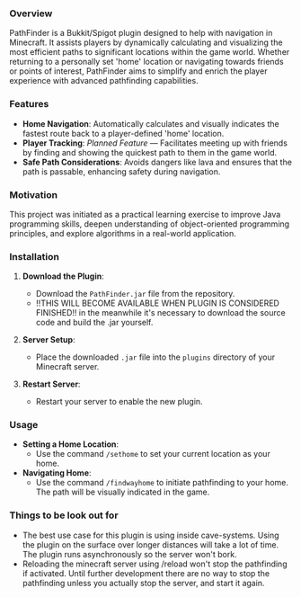 

### Overview

PathFinder is a Bukkit/Spigot plugin designed to help with navigation in Minecraft. It assists players by dynamically calculating and visualizing the most efficient paths to significant locations within the game world. Whether returning to a personally set 'home' location or navigating towards friends or points of interest, PathFinder aims to simplify and enrich the player experience with advanced pathfinding capabilities.

### Features

- **Home Navigation**: Automatically calculates and visually indicates the fastest route back to a player-defined 'home' location.
- **Player Tracking**: *Planned Feature* — Facilitates meeting up with friends by finding and showing the quickest path to them in the game world.
- **Safe Path Considerations**: Avoids dangers like lava and ensures that the path is passable, enhancing safety during navigation.

### Motivation

This project was initiated as a practical learning exercise to improve Java programming skills, deepen understanding of object-oriented programming principles, and explore algorithms in a real-world application.

### Installation

1. **Download the Plugin**:
    - Download the `PathFinder.jar` file from the repository.
    - !!THIS WILL BECOME AVAILABLE WHEN PLUGIN IS CONSIDERED FINISHED!! in the meanwhile it's necessary to download the source code and build the .jar yourself. 

2. **Server Setup**:
    - Place the downloaded `.jar` file into the `plugins` directory of your Minecraft server.

3. **Restart Server**:
    - Restart your server to enable the new plugin.

### Usage

- **Setting a Home Location**:
    - Use the command `/sethome` to set your current location as your home.
- **Navigating Home**:
    - Use the command `/findwayhome` to initiate pathfinding to your home. The path will be visually indicated in the game.

### Things to be look out for

- The best use case for this plugin is using inside cave-systems. Using the plugin on the surface over longer distances will take a lot of time. The plugin runs asynchronously so the server won't bork.     
- Reloading the minecraft server using /reload won't stop the pathfinding if activated. Until further development there are no way to stop the pathfinding unless you actually stop the server, and start it again.
